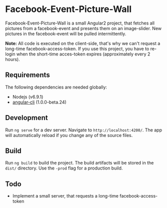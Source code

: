 # Facebook-Event-Picture-Wall

Facebook-Event-Picture-Wall is a small Angular2 project, that fetches all pictures from a
facebook-event and presents them on an image-slider. New pictures in the facebook-event will be
pulled intermittently.

**Note:** All code is executed on the client-side, that's why we can't request a long-time
facebook-access-token. If you use this project, you have to re-login when the short-time acces-token
expires (approximately every 2 hours).

## Requirements

The following dependencies are needed globally:

* Nodejs (v6.9.1)
* [angular-cli](https://github.com/angular/angular-cli) (1.0.0-beta.24)

## Development
Run `ng serve` for a dev server. Navigate to `http://localhost:4200/`. The app will automatically reload if you change any of the source files.

## Build

Run `ng build` to build the project. The build artifacts will be stored in the `dist/` directory. Use the `-prod` flag for a production build.

## Todo

* Implement a small server, that requests a long-time facebook-access-token
